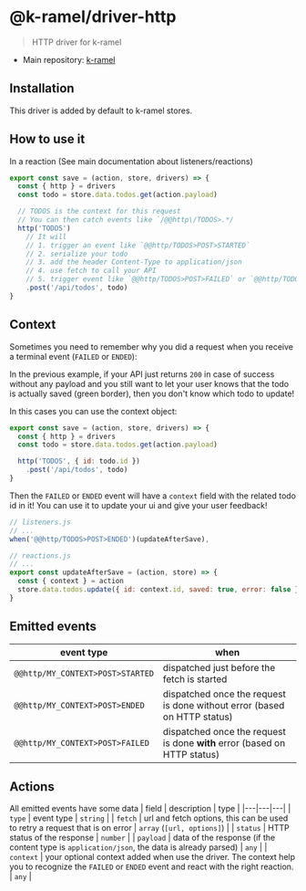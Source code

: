 # @k-ramel/driver-http
> HTTP driver for k-ramel

 - Main repository: [k-ramel](https://github.com/alakarteio/k-ramel)

## Installation
This driver is added by default to k-ramel stores.

## How to use it
In a reaction (See main documentation about listeners/reactions)

```js
export const save = (action, store, drivers) => {
  const { http } = drivers
  const todo = store.data.todos.get(action.payload)

  // TODOS is the context for this request
  // You can then catch events like `/@@http\/TODOS>.*/
  http('TODOS')
    // It will
    // 1. trigger an event like `@@http/TODOS>POST>STARTED`
    // 2. serialize your todo
    // 3. add the header Content-Type to application/json
    // 4. use fetch to call your API
    // 5. trigger event like `@@http/TODOS>POST>FAILED` or `@@http/TODOS>POST>ENDED`
    .post('/api/todos', todo)
}
```

## Context
Sometimes you need to remember why you did a request when you receive a terminal event (`FAILED` or `ENDED`):

In the previous example, if your API just returns `200` in case of success without any payload and you still want to let your user knows that the todo is actually saved (green border), then you don't know which todo to update!

In this cases you can use the context object:
```js
export const save = (action, store, drivers) => {
  const { http } = drivers
  const todo = store.data.todos.get(action.payload)

  http('TODOS', { id: todo.id })
    .post('/api/todos', todo)
}
```

Then the `FAILED` or `ENDED` event will have a `context` field with the related todo id in it!
You can use it to update your ui and give your user feedback!
```js
// listeners.js
// ...
when('@@http/TODOS>POST>ENDED')(updateAfterSave),

// reactions.js
// ...
export const updateAfterSave = (action, store) => {
  const { context } = action
  store.data.todos.update({ id: context.id, saved: true, error: false })
}
```

## Emitted events
| event type | when |
|---|---|
|`@@http/MY_CONTEXT>POST>STARTED`| dispatched just before the fetch is started |
|`@@http/MY_CONTEXT>POST>ENDED`| dispatched once the request is done without error (based on HTTP status) |
|`@@http/MY_CONTEXT>POST>FAILED`| dispatched once the request is done **with** error (based on HTTP status) | |

## Actions
All emitted events have some data
| field | description | type |
|---|---|---|
| `type` | event type | `string` |
| `fetch` | url and fetch options, this can be used to retry a request that is on error | `array` (`[url, options]`) |
| `status` | HTTP status of the response | `number` |
| `payload` | data of the response (if the content type is `application/json`, the data is already parsed) | `any` |
| `context` | your optional context added when use the driver. The context help you to recognize the `FAILED` or `ENDED` event and react with the right reaction. | `any` |
